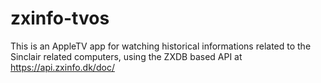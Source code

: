 # zxinfo-tvos
This is an AppleTV app for watching historical informations related to the Sinclair related computers, using the ZXDB based API at https://api.zxinfo.dk/doc/
